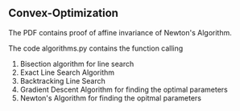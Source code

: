 ## Convex-Optimization

The PDF contains proof of affine invariance of Newton's Algorithm.

The code algorithms.py contains the function calling 
1) Bisection algorithm for line search
2) Exact Line Search Algorithm
3) Backtracking Line Search
4) Gradient Descent Algorithm for finding the optimal parameters
5) Newton's Algorithm for finding the opitmal parameters
